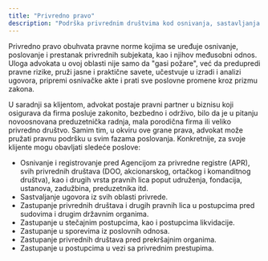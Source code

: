```yaml
---
title: "Privredno pravo"
description: "Podrška privrednim društvima kod osnivanja, sastavljanja ugovora i zaštite poslovnih interesa."
---
```


Privredno pravo obuhvata pravne norme kojima se uređuje osnivanje, poslovanje i prestanak privrednih subjekata, kao i njihov međusobni odnos. Uloga advokata u ovoj oblasti nije samo da "gasi požare", već da predupredi pravne rizike, pruži jasne i praktične savete, učestvuje u izradi i analizi ugovora, pripremi osnivačke akte i prati sve poslovne promene kroz prizmu zakona.

U saradnji sa klijentom, advokat postaje pravni partner u biznisu koji osigurava da firma posluje zakonito, bezbedno i održivo, bilo da je u pitanju novoosnovana preduzetnička radnja, mala porodična firma ili veliko privredno društvo. Samim tim, u okviru ove grane prava, advokat može pružati pravnu podršku u svim fazama poslovanja. Konkretnije, za svoje klijente mogu obavljati sledeće poslove:

- Osnivanje i registrovanje pred Agencijom za privredne registre (APR), svih privrednih društava (DOO, akcionarskog, ortačkog i komanditnog društva), kao i drugih vrsta pravnih lica poput udruženja, fondacija, ustanova, zadužbina, preduzetnika itd.
- Sastvaljanje ugovora iz svih oblasti privrede.
- Zastupanje privrednih društava i drugih pravnih lica u postupcima pred sudovima i drugim državnim organima.
- Zastupanje u stečajnim postupcima, kao i postupcima likvidacije.
- Zastupanje u sporevima iz poslovnih odnosa.
- Zastupanje privrednih društava pred prekršajnim organima.
- Zastupanje u postupcima u vezi sa privrednim prestupima.
